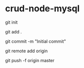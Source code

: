 # crud-node-mysql
git init

git add .

git commit -m "Initial commit"

git remote add origin <project url>

git push -f origin master
